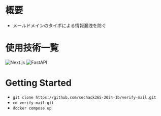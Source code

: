 # 概要
- メールドメインのタイポによる情報漏洩を防ぐ

# 使用技術一覧
![Next.js](https://img.shields.io/badge/Next.js-000000?style=for-the-badge&logo=nextdotjs&logoColor=white)
![FastAPI](https://img.shields.io/badge/FastAPI-009688?style=for-the-badge&logo=fastapi&logoColor=white)

# Getting Started
- `git clone https://github.com/sechack365-2024-1b/verify-mail.git`
- `cd verify-mail.git`
- `docker compose up`